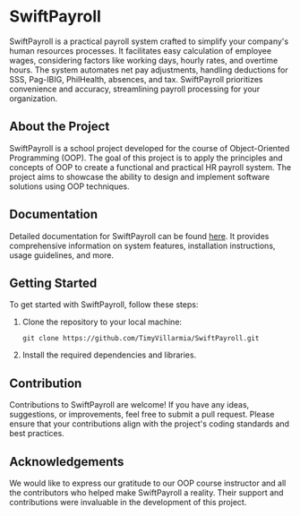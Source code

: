 # SwiftPayroll

SwiftPayroll is a practical payroll system crafted to simplify your company's human resources processes. It facilitates easy calculation of employee wages, considering factors like working days, hourly rates, and overtime hours. The system automates net pay adjustments, handling deductions for SSS, Pag-IBIG, PhilHealth, absences, and tax. SwiftPayroll prioritizes convenience and accuracy, streamlining payroll processing for your organization.

## About the Project

SwiftPayroll is a school project developed for the course of Object-Oriented Programming (OOP). The goal of this project is to apply the principles and concepts of OOP to create a functional and practical HR payroll system. The project aims to showcase the ability to design and implement software solutions using OOP techniques.

## Documentation

Detailed documentation for SwiftPayroll can be found [here](https://github.com/TimyVillarmia/SwiftPayroll/blob/master/SwiftPayroll%20Documentation.pdf). It provides comprehensive information on system features, installation instructions, usage guidelines, and more.

## Getting Started

To get started with SwiftPayroll, follow these steps:

1. Clone the repository to your local machine:

   ```
   git clone https://github.com/TimyVillarmia/SwiftPayroll.git
   ```
2. Install the required dependencies and libraries.

## Contribution

Contributions to SwiftPayroll are welcome! If you have any ideas, suggestions, or improvements, feel free to submit a pull request. Please ensure that your contributions align with the project's coding standards and best practices.

## Acknowledgements

We would like to express our gratitude to our OOP course instructor and all the contributors who helped make SwiftPayroll a reality. Their support and contributions were invaluable in the development of this project.
